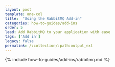 ```yaml
---
layout: post
template: one-col
title:  "Using the RabbitMQ Add-in"
categories: how-to-guides/add-ins
order: 5
lead: Add RabbitMQ to your application with ease
tags: ['Add in']
legacy: false
permalink: /:collection/:path:output_ext
---
```



{% include how-to-guides/add-ins/rabbitmq.md %}